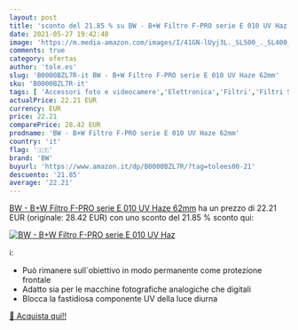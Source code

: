 ```yaml
---
layout: post
title: 'sconto del 21.85 % su BW - B+W Filtro F-PRO serie E 010 UV Haz  '
date: 2021-05-27 19:42:48
image: 'https://m.media-amazon.com/images/I/41GN-lUyj3L._SL500_._SL400_.jpg'
comments: true
category: ofertas
author: 'tole.es'
slug: 'B0000BZL7R-it BW - B+W Filtro F-PRO serie E 010 UV Haze 62mm'
sku: 'B0000BZL7R-it'
tags: [ 'Accessori foto e videocamere','Elettronica','Filtri','Filtri Skylight e ultravioletti','Foto e videocamere','bw', ]
actualPrice: 22.21 EUR
currency: EUR
price: 22.21
comparePrice: 28.42 EUR
prodname: 'BW - B+W Filtro F-PRO serie E 010 UV Haze 62mm'
country: 'it'
flag: '🇮🇹'
brand: 'BW'
buyurl: 'https://www.amazon.it/dp/B0000BZL7R/?tag=tolees00-21'
descuento: '21.85'
average: '22.21'
---
```


[BW - B+W Filtro F-PRO serie E 010 UV Haze 62mm](https://www.amazon.it/dp/B0000BZL7R/?tag=tolees00-21) ha un prezzo di 22.21 EUR (originale: 28.42 EUR) con uno sconto del 21.85 % sconto qui:

[![BW - B+W Filtro F-PRO serie E 010 UV Haz](https://m.media-amazon.com/images/I/41GN-lUyj3L._SL500_._SL400_.jpg)](https://www.amazon.it/dp/B0000BZL7R/?tag=tolees00-21)

ℹ️:

- Può rimanere sull`obiettivo in modo permanente come protezione frontale
- Adatto sia per le macchine fotografiche analogiche che digitali
- Blocca la fastidiosa componente UV della luce diurna

[🛒 Acquista qui!!](https://www.amazon.it/dp/B0000BZL7R/?tag=tolees00-21)
